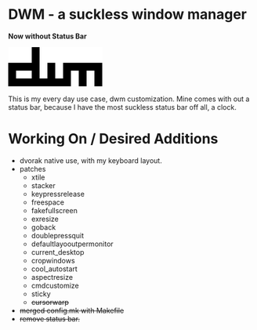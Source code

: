 DWM - a suckless window manager
===============================

__Now without Status Bar__

![DWM](./.img/dwm.png)

This is my every day use case, dwm customization.
Mine comes with out a status bar, because I have the most
suckless status bar off all, a clock.

# Working On / Desired Additions

- dvorak native use, with my keyboard layout.
- patches
    * xtile
    * stacker
    * keypressrelease
    * freespace
    * fakefullscreen
    * exresize
    * goback
    * doublepressquit
    * defaultlayooutpermonitor
    * current_desktop
    * cropwindows
    * cool_autostart
    * aspectresize
    * cmdcustomize
    * sticky
    * ~~cursorwarp~~
- ~~merged config.mk with Makefile~~ 
- ~~remove status bar.~~
